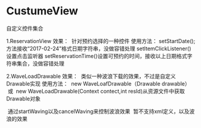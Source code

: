 # CustumeView
自定义控件集合

1.ReservationView
效果：
  针对预约选择的一种控件
使用方法：
setStartDate();方法接收“2017-02-24”格式日期字符串，没做容错处理
setItemClickListener()设置点击监听器
setReservationTime()设置可预约的时间，接收以上日期格式字符串集合，没做容错处理

2.WaveLoadDrawable
效果：
  类似一种波浪下载的效果，不过是自定义Drawable实现
使用方法：
  new WaveLoafDrawable（Drawable drawable）
  或  new WaveLoadDrawable(Context contect,int resId)从资源文件中获取Drawable对象
  
  通过startWaving以及cancelWaving来控制波浪效果
  暂不支持xml定义，以及波浪的效果  
